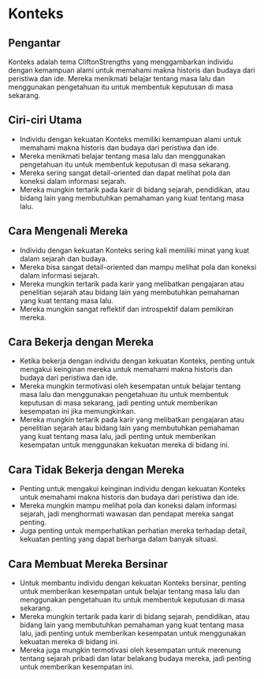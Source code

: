 # Konteks

## Pengantar

Konteks adalah tema CliftonStrengths yang menggambarkan individu dengan kemampuan alami untuk memahami makna historis dan budaya dari peristiwa dan ide. Mereka menikmati belajar tentang masa lalu dan menggunakan pengetahuan itu untuk membentuk keputusan di masa sekarang.

## Ciri-ciri Utama

- Individu dengan kekuatan Konteks memiliki kemampuan alami untuk memahami makna historis dan budaya dari peristiwa dan ide.
- Mereka menikmati belajar tentang masa lalu dan menggunakan pengetahuan itu untuk membentuk keputusan di masa sekarang.
- Mereka sering sangat detail-oriented dan dapat melihat pola dan koneksi dalam informasi sejarah.
- Mereka mungkin tertarik pada karir di bidang sejarah, pendidikan, atau bidang lain yang membutuhkan pemahaman yang kuat tentang masa lalu.

## Cara Mengenali Mereka

- Individu dengan kekuatan Konteks sering kali memiliki minat yang kuat dalam sejarah dan budaya.
- Mereka bisa sangat detail-oriented dan mampu melihat pola dan koneksi dalam informasi sejarah.
- Mereka mungkin tertarik pada karir yang melibatkan pengajaran atau penelitian sejarah atau bidang lain yang membutuhkan pemahaman yang kuat tentang masa lalu.
- Mereka mungkin sangat reflektif dan introspektif dalam pemikiran mereka.

## Cara Bekerja dengan Mereka

- Ketika bekerja dengan individu dengan kekuatan Konteks, penting untuk mengakui keinginan mereka untuk memahami makna historis dan budaya dari peristiwa dan ide.
- Mereka mungkin termotivasi oleh kesempatan untuk belajar tentang masa lalu dan menggunakan pengetahuan itu untuk membentuk keputusan di masa sekarang, jadi penting untuk memberikan kesempatan ini jika memungkinkan.
- Mereka mungkin tertarik pada karir yang melibatkan pengajaran atau penelitian sejarah atau bidang lain yang membutuhkan pemahaman yang kuat tentang masa lalu, jadi penting untuk memberikan kesempatan untuk menggunakan kekuatan mereka di bidang ini.

## Cara Tidak Bekerja dengan Mereka

- Penting untuk mengakui keinginan individu dengan kekuatan Konteks untuk memahami makna historis dan budaya dari peristiwa dan ide.
- Mereka mungkin mampu melihat pola dan koneksi dalam informasi sejarah, jadi menghormati wawasan dan pendapat mereka sangat penting.
- Juga penting untuk memperhatikan perhatian mereka terhadap detail, kekuatan penting yang dapat berharga dalam banyak situasi.

## Cara Membuat Mereka Bersinar

- Untuk membantu individu dengan kekuatan Konteks bersinar, penting untuk memberikan kesempatan untuk belajar tentang masa lalu dan menggunakan pengetahuan itu untuk membentuk keputusan di masa sekarang.
- Mereka mungkin tertarik pada karir di bidang sejarah, pendidikan, atau bidang lain yang membutuhkan pemahaman yang kuat tentang masa lalu, jadi penting untuk memberikan kesempatan untuk menggunakan kekuatan mereka di bidang ini.
- Mereka juga mungkin termotivasi oleh kesempatan untuk merenung tentang sejarah pribadi dan latar belakang budaya mereka, jadi penting untuk memberikan kesempatan ini.
